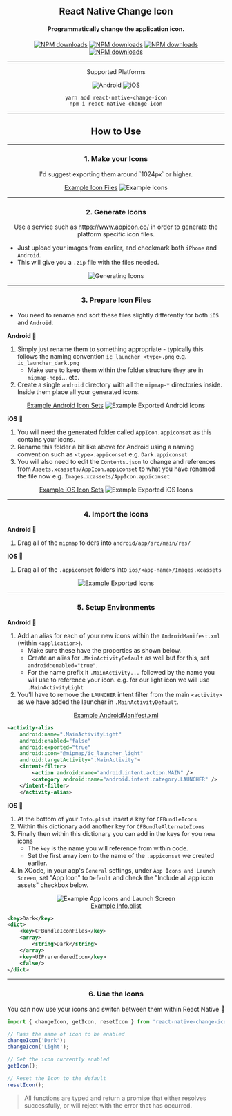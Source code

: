 <p align="center">
  <h2 align="center">React Native Change Icon</h2>
  <h4 align="center">Programmatically change the application icon.</h4>
</p>

<p align="center">
	<a href="https://www.npmjs.com/package/react-native-change-icon"><img src="https://img.shields.io/npm/dt/react-native-change-icon?style=flat-square" alt="NPM downloads"></a>
	<a href="https://www.npmjs.com/package/react-native-change-icon"><img src="https://img.shields.io/npm/v/react-native-change-icon?style=flat-square" alt="NPM downloads"></a>
	<a href="https://www.npmjs.com/package/react-native-change-icon"><img src="https://img.shields.io/bundlephobia/min/react-native-change-icon?style=flat-square" alt="NPM downloads"></a>
	<a href="https://www.npmjs.com/package/react-native-change-icon"><img src="https://img.shields.io/github/stars/skb1129/react-native-change-icon?style=flat-square" alt="NPM downloads"></a>
</p>

---

<p align="center">
	<p align="center">Supported Platforms</p>
	<p align="center">
		<img src="https://img.shields.io/badge/Android-32e650?style=flat-square" alt="Android">
		<img src="https://img.shields.io/badge/iOS-dbdbdb?style=flat-square" alt="iOS">
	</p>
	<div align="center">
		<code>yarn add react-native-change-icon</code>
		<br/>
		<code>npm i react-native-change-icon</code>
	</div>
</p>

---

<p align="center">
	<h2 align="center">How to Use</h2>
</p>

---

<p align="center">
	<h3 align="center"><strong>1.</strong>
		Make your Icons
	</h3>
	<p align="center">
		I'd suggest exporting them around `1024px` or higher.
	</p>
</p>
  

<div align="center">
	<a href="./docs/examples/Step-1">Example Icon Files</a>
	<img src="docs/images/icons-examples-showcase.png" alt="Example Icons">
</div>

---

<p align="center">
	<h3 align="center"><strong>2.</strong>
		Generate Icons
	</h3>
	<p align="center">
		Use a service such as <a href="https://www.appicon.co/">https://www.appicon.co/</a> in order to generate the platform specific icon files.
	</p>
</p>

- Just upload your images from earlier, and checkmark both `iPhone` and `Android`.
- This will give you a `.zip` file with the files needed.

<div align="center">
	<img src="docs/images/icons-examples-generate.png" alt="Generating Icons">
</div>

---

<p align="center">
	<h3 align="center"><strong>3.</strong>
		Prepare Icon Files
	</h3>
</p>

- You need to rename and sort these files slightly differently for both `iOS` and `Android`.

**Android 🤖**
1. Simply just rename them to something appropriate - typically this follows the naming convention `ic_launcher_<type>.png` e.g. `ic_launcher_dark.png`
   - Make sure to keep them within the folder structure they are in `mipmap-hdpi`... etc.
2. Create a single `android` directory with all the `mipmap-*` directories inside. Inside them place all your generated icons.

<div align="center">
	<a href="./docs/examples/Step-3/android">Example Android Icon Sets</a>
	<img src="docs/images/icons-example-exported-android.png" alt="Example Exported Android Icons">
</div>

**iOS 🍏**
1. You will need the generated folder called `AppIcon.appiconset` as this contains your icons.
2. Rename this folder a bit like above for Android using a naming convention such as `<type>.appiconset` e.g. `Dark.appiconset`
3. You will also need to edit the `Contents.json` to change and references from `Assets.xcassets/AppIcon.appiconset` to what you have renamed the file now e.g. `Images.xcassets/AppIcon.appiconset`

<div align="center">
	<a href="./docs/examples/Step-3/ios">Example iOS Icon Sets</a>
	<img src="docs/images/icons-example-exported.png" alt="Example Exported iOS Icons">
</div>

---

<p align="center">
	<h3 align="center"><strong>4.</strong>
		Import the Icons
	</h3>
</p>

**Android 🤖**
1. Drag all of the `mipmap` folders into `android/app/src/main/res/`

**iOS 🍏**
1. Drag all of the `.appiconset` folders into `ios/<app-name>/Images.xcassets`

<div align="center">
	<img src="docs/images/icons-examples-dir.png" alt="Example Exported Icons">
</div>

---

<p align="center">
	<h3 align="center"><strong>5.</strong>
		Setup Environments
	</h3>
</p>

**Android 🤖**
1. Add an alias for each of your new icons within the `AndroidManifest.xml` (within `<application>`).
   - Make sure these have the properties as shown below.
   - Create an alias for `.MainActivityDefault` as well but for this, set `android:enabled="true"`.
   - For the name prefix it `.MainActivity...` followed by the name you will use to reference your icon. e.g. for our light icon we will use `.MainActivityLight`
2. You'll have to remove the `LAUNCHER` intent filter from the main `<activity>` as we have added the launcher in `.MainActivityDefault`.


<div align="center">
	<a href="./docs/examples/Step-4/AndroidManifest.xml">Example AndroidManifest.xml</a>
</div>

```xml
<activity-alias 
	android:name=".MainActivityLight"
	android:enabled="false"
	android:exported="true"
	android:icon="@mipmap/ic_launcher_light"
	android:targetActivity=".MainActivity">
	<intent-filter>
		<action android:name="android.intent.action.MAIN" />
		<category android:name="android.intent.category.LAUNCHER" />
	</intent-filter>
	</activity-alias>
```

**iOS 🍏**
1. At the bottom of your `Info.plist` insert a key for `CFBundleIcons`
2. Within this dictionary add another key for `CFBundleAlternateIcons`
3. Finally then within this dictionary you can add in the keys for you new icons
   - The `key` is the name you will reference from within code.
   - Set the first array item to the name of the `.appiconset` we created earlier.
4. In XCode, in your app's `General` settings, under `App Icons and Launch Screen`, set "App Icon" to `Default` and check the "Include all app icon assets" checkbox below.

<div align="center">
	<img src="docs/ios-example-app-icon.png" alt="Example App Icons and Launch Screen">
</div>
<div align="center">
	<a href="./docs/examples/Step-4/Info.plist">Example Info.plist</a>
</div>

```xml
<key>Dark</key>
<dict>
	<key>CFBundleIconFiles</key>
	<array>
		<string>Dark</string>
	</array>
	<key>UIPrerenderedIcon</key>
	<false/>
</dict>
```

---

<p align="center">
	<h3 align="center"><strong>6.</strong>
		Use the Icons
	</h3>
	<p align="center">
		You can now use your icons and switch between them within React Native 🎉
	</p>
</p>


```javascript
import { changeIcon, getIcon, resetIcon } from 'react-native-change-icon';

// Pass the name of icon to be enabled
changeIcon('Dark');
changeIcon('Light');

// Get the icon currently enabled
getIcon();

// Reset the Icon to the default
resetIcon();
```

> All functions are typed and return a promise that either resolves successfully, or will reject with the error that has occurred.
